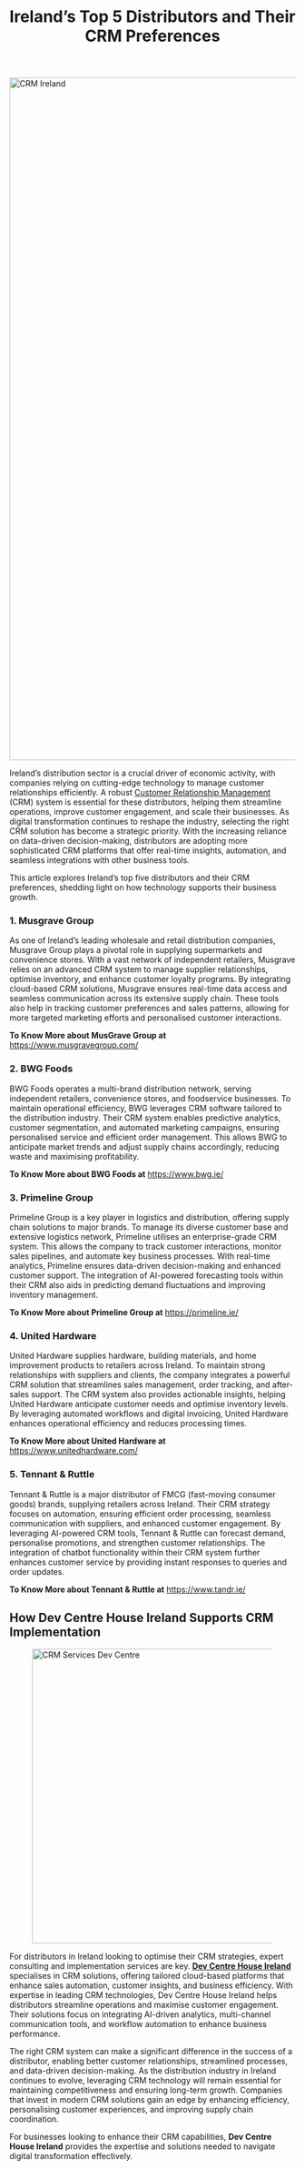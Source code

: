 
<div class="inside-article">
<header aria-label="Content" class="entry-header">
<h1 class="entry-title" itemprop="headline">Ireland’s Top 5 Distributors and Their CRM Preferences</h1> 
</header>
<div class="featured-image cv-col-12 post-image">
<img alt="CRM Ireland" class="size-full cv-col-12 wp-post-image" decoding="async" fetchpriority="high" height="1200" itemprop="image" sizes="(max-width: 1597px) 100vw, 1597px" src="https://www.devcentrehouse.eu/blogs/wp-content/uploads/2025/03/qnwpjzewewa.jpg" srcset="https://www.devcentrehouse.eu/blogs/wp-content/uploads/2025/03/qnwpjzewewa.jpg 1597w, https://www.devcentrehouse.eu/blogs/wp-content/uploads/2025/03/qnwpjzewewa-300x225.jpg 300w, https://www.devcentrehouse.eu/blogs/wp-content/uploads/2025/03/qnwpjzewewa-1024x769.jpg 1024w, https://www.devcentrehouse.eu/blogs/wp-content/uploads/2025/03/qnwpjzewewa-768x577.jpg 768w, https://www.devcentrehouse.eu/blogs/wp-content/uploads/2025/03/qnwpjzewewa-1536x1154.jpg 1536w" style="aspect-ratio:0;" width="1597"/> </div>
<div class="entry-content" itemprop="text">
<p>Ireland’s distribution sector is a crucial driver of economic activity, with companies relying on cutting-edge technology to manage customer relationships efficiently. A robust <a href="https://www.devcentrehouse.eu/en/technologies/crm">Customer Relationship Management</a> (CRM) system is essential for these distributors, helping them streamline operations, improve customer engagement, and scale their businesses. As digital transformation continues to reshape the industry, selecting the right CRM solution has become a strategic priority. With the increasing reliance on data-driven decision-making, distributors are adopting more sophisticated CRM platforms that offer real-time insights, automation, and seamless integrations with other business tools.</p>
<p>This article explores Ireland’s top five distributors and their CRM preferences, shedding light on how technology supports their business growth.</p>
<h3 class="wp-block-heading"><strong>1. Musgrave Group</strong></h3>
<p>As one of Ireland’s leading wholesale and retail distribution companies, Musgrave Group plays a pivotal role in supplying supermarkets and convenience stores. With a vast network of independent retailers, Musgrave relies on an advanced CRM system to manage supplier relationships, optimise inventory, and enhance customer loyalty programs. By integrating cloud-based CRM solutions, Musgrave ensures real-time data access and seamless communication across its extensive supply chain. These tools also help in tracking customer preferences and sales patterns, allowing for more targeted marketing efforts and personalised customer interactions.</p>
<p><strong>To Know More about MusGrave Group at</strong> <a href="https://www.musgravegroup.com/" rel="nofollow noopener" target="_blank">https://www.musgravegroup.com/</a></p>
<h3 class="wp-block-heading"><strong>2. BWG Foods</strong></h3>
<p>BWG Foods operates a multi-brand distribution network, serving independent retailers, convenience stores, and foodservice businesses. To maintain operational efficiency, BWG leverages CRM software tailored to the distribution industry. Their CRM system enables predictive analytics, customer segmentation, and automated marketing campaigns, ensuring personalised service and efficient order management. This allows BWG to anticipate market trends and adjust supply chains accordingly, reducing waste and maximising profitability.</p>
<p><strong>To Know More about BWG Foods at</strong> <a href="https://www.bwg.ie/" rel="nofollow noopener" target="_blank">https://www.bwg.ie/</a></p>
<h3 class="wp-block-heading"><strong>3. Primeline Group</strong></h3>
<p>Primeline Group is a key player in logistics and distribution, offering supply chain solutions to major brands. To manage its diverse customer base and extensive logistics network, Primeline utilises an enterprise-grade CRM system. This allows the company to track customer interactions, monitor sales pipelines, and automate key business processes. With real-time analytics, Primeline ensures data-driven decision-making and enhanced customer support. The integration of AI-powered forecasting tools within their CRM also aids in predicting demand fluctuations and improving inventory management.</p>
<p><strong>To Know More about Primeline Group at</strong> <a href="https://primeline.ie/" rel="nofollow noopener" target="_blank">https://primeline.ie/</a></p>
<h3 class="wp-block-heading"><strong>4. United Hardware</strong></h3>
<p>United Hardware supplies hardware, building materials, and home improvement products to retailers across Ireland. To maintain strong relationships with suppliers and clients, the company integrates a powerful CRM solution that streamlines sales management, order tracking, and after-sales support. The CRM system also provides actionable insights, helping United Hardware anticipate customer needs and optimise inventory levels. By leveraging automated workflows and digital invoicing, United Hardware enhances operational efficiency and reduces processing times.</p>
<p><strong>To Know More about United Hardware at</strong> <a href="https://www.unitedhardware.com/" rel="nofollow noopener" target="_blank">https://www.unitedhardware.com/</a></p>
<h3 class="wp-block-heading"><strong>5. Tennant &amp; Ruttle</strong></h3>
<p>Tennant &amp; Ruttle is a major distributor of FMCG (fast-moving consumer goods) brands, supplying retailers across Ireland. Their CRM strategy focuses on automation, ensuring efficient order processing, seamless communication with suppliers, and enhanced customer engagement. By leveraging AI-powered CRM tools, Tennant &amp; Ruttle can forecast demand, personalise promotions, and strengthen customer relationships. The integration of chatbot functionality within their CRM system further enhances customer service by providing instant responses to queries and order updates.</p>
<p><strong>To Know More about <strong>Tennant &amp; Ruttle</strong> at</strong> <a href="https://www.tandr.ie/" rel="nofollow noopener" target="_blank">https://www.tandr.ie/</a></p>
<h2 class="wp-block-heading">How Dev Centre House Ireland Supports CRM Implementation</h2>
<figure class="wp-block-image size-large"><img alt="CRM Services Dev Centre" class="wp-image-905" decoding="async" height="518" sizes="(max-width: 1024px) 100vw, 1024px" src="https://www.devcentrehouse.eu/blogs/wp-content/uploads/2025/03/Screenshot-2025-03-05-at-13.46.55-1024x518.png" srcset="https://www.devcentrehouse.eu/blogs/wp-content/uploads/2025/03/Screenshot-2025-03-05-at-13.46.55-1024x518.png 1024w, https://www.devcentrehouse.eu/blogs/wp-content/uploads/2025/03/Screenshot-2025-03-05-at-13.46.55-300x152.png 300w, https://www.devcentrehouse.eu/blogs/wp-content/uploads/2025/03/Screenshot-2025-03-05-at-13.46.55-768x389.png 768w, https://www.devcentrehouse.eu/blogs/wp-content/uploads/2025/03/Screenshot-2025-03-05-at-13.46.55-1536x778.png 1536w, https://www.devcentrehouse.eu/blogs/wp-content/uploads/2025/03/Screenshot-2025-03-05-at-13.46.55-2048x1037.png 2048w" width="1024"/></figure>
<p>For distributors in Ireland looking to optimise their CRM strategies, expert consulting and implementation services are key. <strong><a href="https://www.devcentrehouse.eu/en/">Dev Centre House Ireland</a></strong> specialises in CRM solutions, offering tailored cloud-based platforms that enhance sales automation, customer insights, and business efficiency. With expertise in leading CRM technologies, Dev Centre House Ireland helps distributors streamline operations and maximise customer engagement. Their solutions focus on integrating AI-driven analytics, multi-channel communication tools, and workflow automation to enhance business performance.</p>
<p>The right CRM system can make a significant difference in the success of a distributor, enabling better customer relationships, streamlined processes, and data-driven decision-making. As the distribution industry in Ireland continues to evolve, leveraging CRM technology will remain essential for maintaining competitiveness and ensuring long-term growth. Companies that invest in modern CRM solutions gain an edge by enhancing efficiency, personalising customer experiences, and improving supply chain coordination.</p>
<p>For businesses looking to enhance their CRM capabilities, <strong>Dev Centre House Ireland</strong> provides the expertise and solutions needed to navigate digital transformation effectively.</p>
<!--— Calendly inline widget begin ---->


<!--— Calendly inline widget end ---->
</div> <footer aria-label="Entry meta" class="entry-meta">
</footer>
</div>
